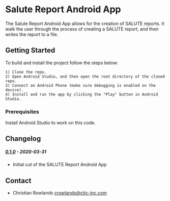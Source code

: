 # Salute Report Android App

The Salute Report Android App allows for the creation of SALUTE reports.  It walk the user through the process of creating a SALUTE report, and then writes the report to a file.

## Getting Started

To build and install the project follow the steps below:

    1) Clone the repo.
    2) Open Android Studio, and then open the root directory of the cloned repo.
    3) Connect an Android Phone (make sure debugging is enabled on the device).
    4) Install and run the app by clicking the "Play" button in Android Studio.

### Prerequisites

Install Android Studio to work on this code.

## Changelog

##### [0.1.0]() - 2020-03-31
 * Initial cut of the SALUTE Report Android App

## Contact

* Christian Rowlands <crowlands@ctic-inc.com>  
